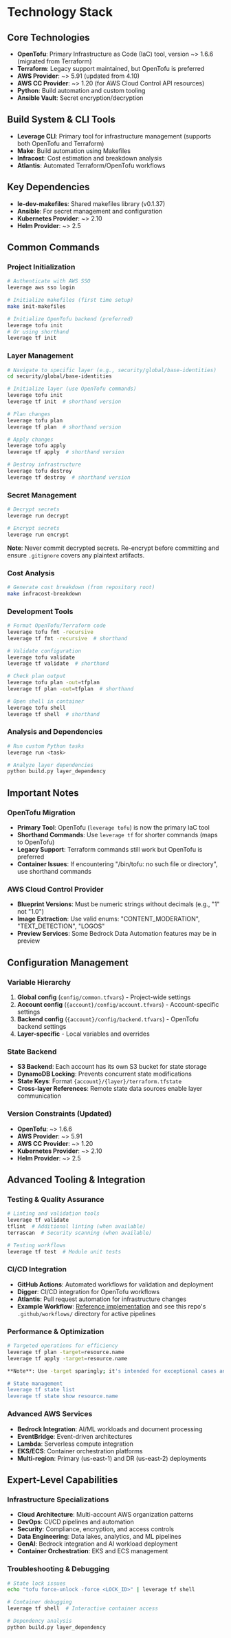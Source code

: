 # Technology Stack

## Core Technologies
- **OpenTofu**: Primary Infrastructure as Code (IaC) tool, version ~> 1.6.6 (migrated from Terraform)
- **Terraform**: Legacy support maintained, but OpenTofu is preferred
- **AWS Provider**: ~> 5.91 (updated from 4.10)
- **AWS CC Provider**: ~> 1.20 (for AWS Cloud Control API resources)
- **Python**: Build automation and custom tooling
- **Ansible Vault**: Secret encryption/decryption

## Build System & CLI Tools
- **Leverage CLI**: Primary tool for infrastructure management (supports both OpenTofu and Terraform)
- **Make**: Build automation using Makefiles
- **Infracost**: Cost estimation and breakdown analysis
- **Atlantis**: Automated Terraform/OpenTofu workflows

## Key Dependencies
- **le-dev-makefiles**: Shared makefiles library (v0.1.37)
- **Ansible**: For secret management and configuration
- **Kubernetes Provider**: ~> 2.10
- **Helm Provider**: ~> 2.5

## Common Commands

### Project Initialization
```bash
# Authenticate with AWS SSO
leverage aws sso login

# Initialize makefiles (first time setup)
make init-makefiles

# Initialize OpenTofu backend (preferred)
leverage tofu init
# Or using shorthand
leverage tf init
```

### Layer Management
```bash
# Navigate to specific layer (e.g., security/global/base-identities)
cd security/global/base-identities

# Initialize layer (use OpenTofu commands)
leverage tofu init
leverage tf init  # shorthand version

# Plan changes
leverage tofu plan
leverage tf plan  # shorthand version

# Apply changes
leverage tofu apply
leverage tf apply  # shorthand version

# Destroy infrastructure
leverage tofu destroy
leverage tf destroy  # shorthand version
```

### Secret Management
```bash
# Decrypt secrets
leverage run decrypt

# Encrypt secrets
leverage run encrypt
```

**Note**: Never commit decrypted secrets. Re-encrypt before committing and ensure `.gitignore` covers any plaintext artifacts.

### Cost Analysis
```bash
# Generate cost breakdown (from repository root)
make infracost-breakdown
```

### Development Tools
```bash
# Format OpenTofu/Terraform code
leverage tofu fmt -recursive
leverage tf fmt -recursive  # shorthand

# Validate configuration
leverage tofu validate
leverage tf validate  # shorthand

# Check plan output
leverage tofu plan -out=tfplan
leverage tf plan -out=tfplan  # shorthand

# Open shell in container
leverage tofu shell
leverage tf shell  # shorthand
```

### Analysis and Dependencies
```bash
# Run custom Python tasks
leverage run <task>

# Analyze layer dependencies
python build.py layer_dependency
```

## Important Notes

### OpenTofu Migration
- **Primary Tool**: OpenTofu (`leverage tofu`) is now the primary IaC tool
- **Shorthand Commands**: Use `leverage tf` for shorter commands (maps to OpenTofu)
- **Legacy Support**: Terraform commands still work but OpenTofu is preferred
- **Container Issues**: If encountering "/bin/tofu: no such file or directory", use shorthand commands

### AWS Cloud Control Provider
- **Blueprint Versions**: Must be numeric strings without decimals (e.g., "1" not "1.0")
- **Image Extraction**: Use valid enums: "CONTENT_MODERATION", "TEXT_DETECTION", "LOGOS"
- **Preview Services**: Some Bedrock Data Automation features may be in preview

## Configuration Management

### Variable Hierarchy
1. **Global config** (`config/common.tfvars`) - Project-wide settings
2. **Account config** (`{account}/config/account.tfvars`) - Account-specific settings  
3. **Backend config** (`{account}/config/backend.tfvars`) - OpenTofu backend settings
4. **Layer-specific** - Local variables and overrides

### State Backend
- **S3 Backend**: Each account has its own S3 bucket for state storage
- **DynamoDB Locking**: Prevents concurrent state modifications
- **State Keys**: Format `{account}/{layer}/terraform.tfstate`
- **Cross-layer References**: Remote state data sources enable layer communication

### Version Constraints (Updated)
- **OpenTofu**: ~> 1.6.6
- **AWS Provider**: ~> 5.91
- **AWS CC Provider**: ~> 1.20
- **Kubernetes Provider**: ~> 2.10
- **Helm Provider**: ~> 2.5

## Advanced Tooling & Integration

### Testing & Quality Assurance
```bash
# Linting and validation tools
leverage tf validate
tflint  # Additional linting (when available)
terrascan  # Security scanning (when available)

# Testing workflows
leverage tf test  # Module unit tests
```

### CI/CD Integration
- **GitHub Actions**: Automated workflows for validation and deployment
- **Digger**: CI/CD integration for OpenTofu workflows
- **Atlantis**: Pull request automation for infrastructure changes
- **Example Workflow**: [Reference implementation](https://github.com/binbashar/le-tf-infra-aws/blob/master/.github/workflows/testing-workflow.yml) and see this repo's `.github/workflows/` directory for active pipelines

### Performance & Optimization
```bash
# Targeted operations for efficiency
leverage tf plan -target=resource.name
leverage tf apply -target=resource.name

**Note**: Use -target sparingly; it's intended for exceptional cases and can lead to partial applies and unintended drift if misused.

# State management
leverage tf state list
leverage tf state show resource.name
```

### Advanced AWS Services
- **Bedrock Integration**: AI/ML workloads and document processing
- **EventBridge**: Event-driven architectures
- **Lambda**: Serverless compute integration
- **EKS/ECS**: Container orchestration platforms
- **Multi-region**: Primary (us-east-1) and DR (us-east-2) deployments

## Expert-Level Capabilities

### Infrastructure Specializations
- **Cloud Architecture**: Multi-account AWS organization patterns
- **DevOps**: CI/CD pipelines and automation
- **Security**: Compliance, encryption, and access controls
- **Data Engineering**: Data lakes, analytics, and ML pipelines
- **GenAI**: Bedrock integration and AI workload deployment
- **Container Orchestration**: EKS and ECS management

### Troubleshooting & Debugging
```bash
# State lock issues
echo "tofu force-unlock -force <LOCK_ID>" | leverage tf shell

# Container debugging
leverage tf shell  # Interactive container access

# Dependency analysis
python build.py layer_dependency
```